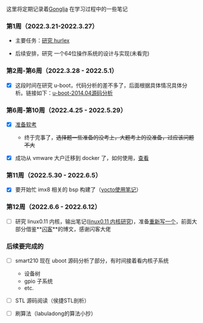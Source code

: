 这里将定期记录着[Gonglja](https://github.com/Gonglja) 在学习过程中的一些笔记

### 第1周（2022.3.21-2022.3.27）

- 主要任务：[研究 hurlex](./week1/readme.md) 

- 后续安排，研究 一个64位操作系统的设计与实现(未看完)

    

### 第2周-第6周（2022.3.28 - 2022.5.1）

- [x] 这段时间在研究 u-boot，代码分析的差不多了，后面根据具体情况具体分析。链接如下：[u-boot-2014.04源码分析](https://gonglja.github.io/posts/f88e6d17/) 



### 第6周-第10周（2022.4.25 - 2022.5.29）

- [x] [准备软考](https://www.zhixi.com/view/4f83310b)
    - 终于完事了，~~选择题一些准备的没考上，大题考上的没准备，过应该问题不大~~
- [x] 成功从 vmware 大户迁移到 docker 了，如何使用，[查看](https://gonglja.github.io/posts/6c58185/)



### 第11周（2022.5.30 - 2022.6.5）

- [x] 要开始忙 imx8 相关的 bsp 构建了（[yocto使用笔记](https://note.youdao.com/s/9agRyOgp)）

    

### 第12周（2022.6.6 - 2022.6.12）

- [ ] 研究 linux0.11 内核，输出笔记([linux0.11 内核研究](./week2-5/readme.md))，准备[重新写一个](https://gonglja.github.io/posts/ca3a0e2a/)，前面大部分借鉴**[闪客](https://github.com/sunym1993)**的博文，感谢闪客大佬



### 后续要完成的

- [ ] smart210 现在 uboot 源码分析了部分，有时间接着看内核子系统 
    - 设备树
    - gpio 子系统
    - etc.

- [ ] STL 源码阅读（侯捷STL剖析）
- [ ] 刷算法（labuladong的算法小抄）
